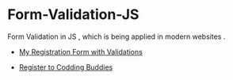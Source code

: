 # Form-Validation-JS
Form Validation in JS , which is being applied in modern websites .

* [My Registration Form with Validations](https://shwetkhatri2001.github.io/Form-Validation-JS/)

* [Register to Codding Buddies](https://shwetkhatri2001.github.io/Form-Validation-JS/codding%20form.html)
